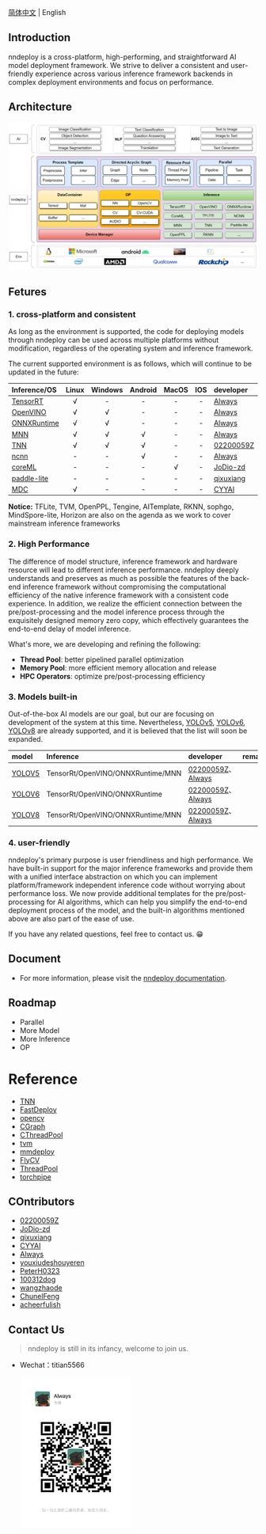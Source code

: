 
[简体中文](README.md) | English

## Introduction
nndeploy is a cross-platform, high-performing, and straightforward AI model deployment framework. We strive to deliver a consistent and user-friendly experience across various inference framework backends in complex deployment environments and focus on performance.

## Architecture
![Architecture](docs/image/architecture.jpg)

## Fetures

### 1. cross-platform and consistent

As long as the environment is supported, the code for deploying models through nndeploy can be used across multiple platforms without modification, regardless of the operating system and inference framework.

The current supported environment is as follows, which will continue to be updated in the future:

| Inference/OS                                               | Linux | Windows | Android | MacOS |  IOS  | developer                                 | remarks |
| :--------------------------------------------------------- | :---: | :-----: | :-----: | :---: | :---: | :---------------------------------------- | :-----: |
| [TensorRT](https://github.com/NVIDIA/TensorRT)             |   √   |    -    |    -    |   -   |   -   | [Always](https://github.com/Alwaysssssss) |         |
| [OpenVINO](https://github.com/openvinotoolkit/openvino)    |   √   |    √    |    -    |   -   |   -   | [Always](https://github.com/Alwaysssssss) |         |
| [ONNXRuntime](https://github.com/microsoft/onnxruntime)    |   √   |    √    |    -    |   -   |   -   | [Always](https://github.com/Alwaysssssss) |         |
| [MNN](https://github.com/alibaba/MNN)                      |   √   |    √    |    √    |   -   |   -   | [Always](https://github.com/Alwaysssssss) |         |
| [TNN](https://github.com/Tencent/TNN)                      |   √   |    √    |    √    |   -   |   -   | [02200059Z](https://github.com/02200059Z) |         |
| [ncnn](https://github.com/Tencent/ncnn)                    |   -   |    -    |    √    |   -   |   -   | [Always](https://github.com/Alwaysssssss) |         |
| [coreML](https://github.com/apple/coremltools)             |   -   |    -    |    -    |   √   |   -   | [JoDio-zd](https://github.com/JoDio-zd)   |         |
| [paddle-lite](https://github.com/PaddlePaddle/Paddle-Lite) |   -   |    -    |    -    |   -   |   -   | [qixuxiang](https://github.com/qixuxiang) |         |
| [MDC](https://github.com/PaddlePaddle/Paddle-Lite)         |   √   |    -    |    -    |   -   |   -   | [CYYAI](https://github.com/CYYAI)         |         |

**Notice:** TFLite, TVM, OpenPPL, Tengine, AITemplate, RKNN, sophgo, MindSpore-lite, Horizon are also on the agenda as we work to cover mainstream inference frameworks

### 2. High Performance

The difference of model structure, inference framework and hardware resource will lead to different inference performance. nndeploy deeply understands and preserves as much as possible the features of the back-end inference framework without compromising the computational efficiency of the native inference framework with a consistent code experience. In addition, we realize the efficient connection between the pre/post-processing and the model inference process through the exquisitely designed memory zero copy, which effectively guarantees the end-to-end delay of model inference.

What's more, we are developing and refining the following:
* **Thread Pool**: better pipelined parallel optimization
* **Memory Pool**: more efficient memory allocation and release
* **HPC Operators**: optimize pre/post-processing efficiency

### 3. Models built-in

Out-of-the-box AI models are our goal, but our are focusing on development of the system at this time. Nevertheless, [YOLOv5](https://github.com/ultralytics/yolov5), [YOLOv6](https://github.com/meituan/YOLOv6), [YOLOv8](https://github.com/ultralytics) are already supported, and it is believed that the list will soon be expanded.

| model                                           | Inference                         | developer                                                                            | remarks |
| :---------------------------------------------- | :-------------------------------- | :----------------------------------------------------------------------------------- | :-----: |
| [YOLOV5](https://github.com/ultralytics/yolov5) | TensorRt/OpenVINO/ONNXRuntime/MNN | [02200059Z](https://github.com/02200059Z)、[Always](https://github.com/Alwaysssssss) |         |
| [YOLOV6](https://github.com/meituan/YOLOv6)     | TensorRt/OpenVINO/ONNXRuntime     | [02200059Z](https://github.com/02200059Z)、[Always](https://github.com/Alwaysssssss) |         |
| [YOLOV8](https://github.com/ultralytics)        | TensorRt/OpenVINO/ONNXRuntime/MNN | [02200059Z](https://github.com/02200059Z)、[Always](https://github.com/Alwaysssssss) |         |


### 4. user-friendly

nndeploy's primary purpose is user friendliness and high performance. We have built-in support for the major inference frameworks and provide them with a unified interface abstraction on which you can implement platform/framework independent inference code without worrying about performance loss. We now provide additional templates for the pre/post-processing for AI algorithms, which can help you simplify the end-to-end deployment process of the model, and the built-in algorithms mentioned above are also part of the ease of use.

If you have any related questions, feel free to contact us. 😁

## Document
- For more information, please visit the [nndeploy documentation](https://nndeploy-zh.readthedocs.io/zh/latest/introduction/index.html).

## Roadmap
- Parallel
- More Model
- More Inference
- OP

# Reference
- [TNN](https://github.com/Tencent/TNN)
- [FastDeploy](https://github.com/PaddlePaddle/FastDeploy)
- [opencv](https://github.com/opencv/opencv)
- [CGraph](https://github.com/ChunelFeng/CGraph)
- [CThreadPool](https://github.com/ChunelFeng/CThreadPool)
- [tvm](https://github.com/apache/tvm)
- [mmdeploy](https://github.com/open-mmlab/mmdeploy)
- [FlyCV](https://github.com/PaddlePaddle/FlyCV)
- [ThreadPool](https://github.com/progschj/ThreadPool)
- [torchpipe](https://github.com/torchpipe/torchpipe)

## COntributors
- [02200059Z](https://github.com/02200059Z)
- [JoDio-zd](https://github.com/JoDio-zd)
- [qixuxiang](https://github.com/qixuxiang)
- [CYYAI](https://github.com/CYYAI)
- [Always](https://github.com/Alwaysssssss)
- [youxiudeshouyeren](https://github.com/youxiudeshouyeren)
- [PeterH0323](https://github.com/PeterH0323)
- [100312dog](https://github.com/100312dog)
- [wangzhaode](https://github.com/wangzhaode)
- [ChunelFeng](https://github.com/ChunelFeng)
- [acheerfulish](https://github.com/acheerfulish)

## Contact Us
> nndeploy is still in its infancy, welcome to join us.

* Wechat：titian5566
  
  <img align="left" src="docs/image/wechat.jpg" width="225px">
